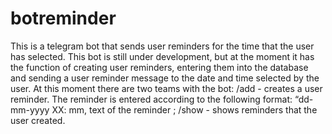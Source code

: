 # botreminder
This is a telegram bot that sends user reminders for the time that the user has selected. This bot is still under development, but at the moment it has the function of creating user reminders, entering them into the database and sending a user reminder message to the date and time selected by the user. 
At this moment there are two teams with the bot:
/add - creates a user reminder. The reminder is entered according to the following format: “dd-mm-yyyy XX: mm, text of the reminder ;
/show - shows reminders that the user created.
